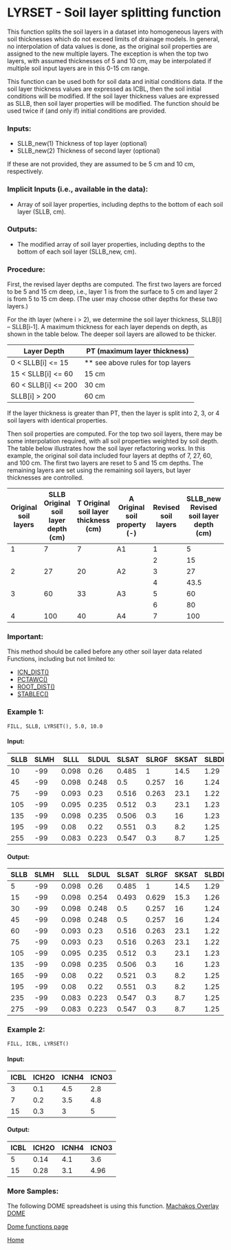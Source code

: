 # LYRSET - Soil layer splitting function

This function splits the soil layers in a dataset into homogeneous layers with soil thicknesses which do not exceed limits of drainage models. In general, no interpolation of data values is done, as the original soil properties are assigned to the new multiple layers. The exception is when the top two layers, with assumed thicknesses of 5 and 10 cm, may be interpolated if multiple soil input layers are in this 0-15 cm range.

This function can be used both for soil data and initial conditions data. If the soil layer thickness values are expressed as ICBL, then the soil initial conditions will be modified. If the soil layer thickness values are expressed as SLLB, then soil layer properties will be modified. The function should be used twice if (and only if) initial conditions are provided. 

### Inputs:
* SLLB_new(1) Thickness of top layer (optional)
* SLLB_new(2) Thickness of second layer (optional)

If these are not provided, they are assumed to be 5 cm and 10 cm, respectively.

### Implicit Inputs (i.e., available in the data):
* Array of soil layer properties, including depths to the bottom of each soil layer (SLLB, cm).

### Outputs:
* The modified array of soil layer properties, including depths to the bottom of each soil layer (SLLB_new, cm).

### Procedure:
First, the revised layer depths are computed. The first two layers are forced to be 5 and 15 cm deep, i.e., layer 1 is from the surface to 5 cm and layer 2 is from 5 to 15 cm deep. (The user may choose other depths for these two layers.) 

For the ith layer (where i > 2), we determine the soil layer thickness, SLLB[i] – SLLB[i-1]. A maximum thickness for each layer depends on depth, as shown in the table below. The deeper soil layers are allowed to be thicker.  

| Layer Depth         | PT (maximum layer thickness)      |
| ------------------- | --------------------------------- |
|  0 < SLLB[i] <= 15  | ** see above rules for top layers |
| 15 < SLLB[i] <= 60  | 15 cm                             |
| 60 < SLLB[i] <= 200 | 30 cm                             |
|      SLLB[i] > 200  | 60 cm                             |

If the layer thickness is greater than PT, then the layer is split into 2, 3, or 4 soil layers with identical properties.

Then soil properties are computed. For the top two soil layers, there may be some interpolation required, with all soil properties weighted by soil depth. The table below illustrates how the soil layer refactoring works. In this example, the original soil data included four layers at depths of 7, 27, 60, and 100 cm. The first two layers are reset to 5 and 15 cm depths. The remaining layers are set using the remaining soil layers, but layer thicknesses are controlled.

| Original soil layers | SLLB Original soil layer depth (cm) | T Original soil layer thickness (cm) | A Original soil property (-) | Revised soil layers | SLLB_new Revised soil layer depth (cm) | T_new Revised soil layer thicknesses| A_new Revised soil property|
|-|-|-|-|-|-|-|-|
|1|7|7|A1|1|5|5|A1|
|||||2|15|10|(2*A1+8*A2)/10|
|2|27|20|A2|3|27|12|A2|
|||||4|43.5|16.5|A3|
|3|60|33|A3|5|60|16.5|A3|
|||||6|80|20|A4|
|4|100|40|A4|7|100|20|A4|

### Important:
This method should be called before any other soil layer data related Functions, including but not limited to:

* [ICN_DIST()](DOME_ICN_DIST.md)
* [PCTAWC()](DOME_PCTAWC.md)
* [ROOT_DIST()](DOME_ROOT_DIST.md)
* [STABLEC()](DOME_STABLEC.md)

### Example 1:
```
FILL, SLLB, LYRSET(), 5.0, 10.0
```
 
#### Input:
|SLLB|SLMH|SLLL|SLDUL|SLSAT|SLRGF|SKSAT|SLBDM|SLOC|SLCLY|SLSIL|SLCF|SLNI|SLPHW|SLPHB|SLCEC|SLADC|
|-|-|-|-|-|-|-|-|-|-|-|-|-|-|-|-|-|
|10|-99|0.098|0.26|0.485|1|14.5|1.29|0.5|14.1|51.9|-99|-99|8.1|1|-99|-99|
|45|-99|0.098|0.248|0.5|0.257|16|1.24|0.4|11.5|53.3|-99|-99|8.1|1|-99|-99|
|75|-99|0.093|0.23|0.516|0.263|23.1|1.22|0.2|10.2|57.7|-99|-99|8.3|1|-99|-99|
|105|-99|0.095|0.235|0.512|0.3|23.1|1.23|0.1|13.5|50.9|-99|-99|8.3|1|-99|-99|
|135|-99|0.098|0.235|0.506|0.3|16|1.23|0.01|8.4|55.4|-99|-99|8.4|1|-99|-99|
|195|-99|0.08|0.22|0.551|0.3|8.2|1.25|0.01|10.3|53.1|-99|-99|8.3|1|-99|-99|
|255|-99|0.083|0.223|0.547|0.3|8.7|1.25|0.01|9.6|52.8|-99|-99|8.3|0.2|-99|-99|

#### Output:
|SLLB|SLMH|SLLL|SLDUL|SLSAT|SLRGF|SKSAT|SLBDM|SLOC|SLCLY|SLSIL|SLCF|SLNI|SLPHW|SLPHB|SLCEC|SLADC|
|-|-|-|-|-|-|-|-|-|-|-|-|-|-|-|-|-|
|5|-99|0.098|0.26|0.485|1|14.5|1.29|0.5|14.1|51.9|-99|-99|8.1|1|-99|-99|
|15|-99|0.098|0.254|0.493|0.629|15.3|1.26|0.45|12.8|52.6|-99|-99|8.1|1|-99|-99|
|30|-99|0.098|0.248|0.5|0.257|16|1.24|0.4|11.5|53.3|-99|-99|8.1|1|-99|-99|
|45|-99|0.098|0.248|0.5|0.257|16|1.24|0.4|11.5|53.3|-99|-99|8.1|1|-99|-99|
|60|-99|0.093|0.23|0.516|0.263|23.1|1.22|0.2|10.2|57.7|-99|-99|8.3|1|-99|-99|
|75|-99|0.093|0.23|0.516|0.263|23.1|1.22|0.2|10.2|57.7|-99|-99|8.3|1|-99|-99|
|105|-99|0.095|0.235|0.512|0.3|23.1|1.23|0.1|13.5|50.9|-99|-99|8.3|1|-99|-99|
|135|-99|0.098|0.235|0.506|0.3|16|1.23|0.01|8.4|55.4|-99|-99|8.4|1|-99|-99|
|165|-99|0.08|0.22|0.521|0.3|8.2|1.25|0.01|10.3|53.1|-99|-99|8.3|1|-99|-99|
|195|-99|0.08|0.22|0.551|0.3|8.2|1.25|0.01|10.3|53.1|-99|-99|8.3|1|-99|-99|
|235|-99|0.083|0.223|0.547|0.3|8.7|1.25|0.01|9.6|52.8|-99|-99|8.3|0.2|-99|-99|
|275|-99|0.083|0.223|0.547|0.3|8.7|1.25|0.01|9.6|52.8|-99|-99|8.3|0.2|-99|-99|
 
### Example 2:
```
FILL, ICBL, LYRSET()
```

#### Input:
|ICBL|ICH2O|ICNH4|ICNO3|
|-|-|-|-|
|3|0.1|4.5|2.8|
|7|0.2|3.5|4.8|
|15|0.3|3|5|
 
#### Output:
|ICBL|ICH2O|ICNH4|ICNO3|
|-|-|-|-|
|5|0.14|4.1|3.6|
|15|0.28|3.1|4.96|


### More Samples:
The following DOME spreadsheet is using this function.
[Machakos Overlay DOME](https://github.com/agmip/json-translation-samples/blob/master/Maize_Machakos/raw/Field_Overlay-Machakos-MAZ.xlsx?raw=true)

[Dome functions page](DOME_functions.md)

[Home](index.md)

